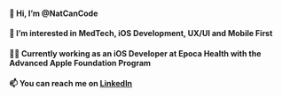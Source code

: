 #### 👋 Hi, I’m @NatCanCode
#### 👀 I’m interested in MedTech, iOS Development, UX/UI and Mobile First
#### 👩‍💻 Currently working as an iOS Developer at Epoca Health with the Advanced Apple Foundation Program
#### 📫 You can reach me on [LinkedIn]

[LinkedIn]: https://www.linkedin.com/in/nathaliepiat/?locale=en_US

<!---
NatCanCode/NatCanCode is a ✨ special ✨ repository because its `README.md` (this file) appears on your GitHub profile.
You can click the Preview link to take a look at your changes.
--->

